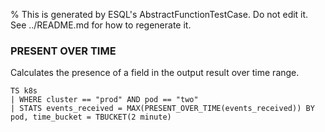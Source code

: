 % This is generated by ESQL's AbstractFunctionTestCase. Do not edit it. See ../README.md for how to regenerate it.

### PRESENT OVER TIME
Calculates the presence of a field in the output result over time range.

```esql
TS k8s
| WHERE cluster == "prod" AND pod == "two"
| STATS events_received = MAX(PRESENT_OVER_TIME(events_received)) BY pod, time_bucket = TBUCKET(2 minute)
```
